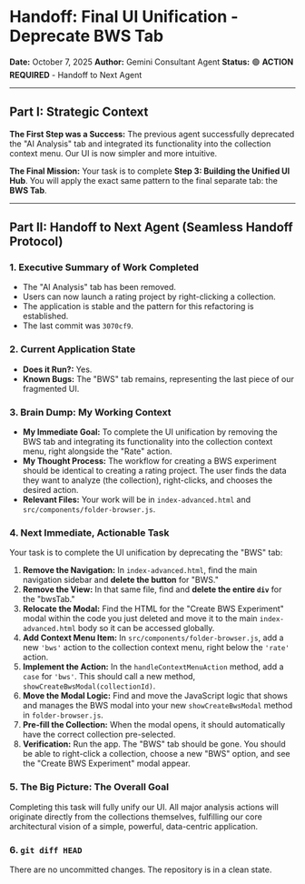 # Handoff: Final UI Unification - Deprecate BWS Tab

**Date:** October 7, 2025
**Author:** Gemini Consultant Agent
**Status:** 🟢 **ACTION REQUIRED** - Handoff to Next Agent

---

## Part I: Strategic Context

**The First Step was a Success:** The previous agent successfully deprecated the "AI Analysis" tab and integrated its functionality into the collection context menu. Our UI is now simpler and more intuitive.

**The Final Mission:** Your task is to complete **Step 3: Building the Unified UI Hub**. You will apply the exact same pattern to the final separate tab: the **BWS Tab**.

---

## Part II: Handoff to Next Agent (Seamless Handoff Protocol)

### 1. Executive Summary of Work Completed

-   The "AI Analysis" tab has been removed.
-   Users can now launch a rating project by right-clicking a collection.
-   The application is stable and the pattern for this refactoring is established.
-   The last commit was `3070cf9`.

### 2. Current Application State

-   **Does it Run?:** Yes.
-   **Known Bugs:** The "BWS" tab remains, representing the last piece of our fragmented UI.

### 3. Brain Dump: My Working Context

-   **My Immediate Goal:** To complete the UI unification by removing the BWS tab and integrating its functionality into the collection context menu, right alongside the "Rate" action.
-   **My Thought Process:** The workflow for creating a BWS experiment should be identical to creating a rating project. The user finds the data they want to analyze (the collection), right-clicks, and chooses the desired action.
-   **Relevant Files:** Your work will be in `index-advanced.html` and `src/components/folder-browser.js`.

### 4. Next Immediate, Actionable Task

Your task is to complete the UI unification by deprecating the "BWS" tab:

1.  **Remove the Navigation:** In `index-advanced.html`, find the main navigation sidebar and **delete the button** for "BWS."
2.  **Remove the View:** In that same file, find and **delete the entire `div`** for the "bwsTab."
3.  **Relocate the Modal:** Find the HTML for the "Create BWS Experiment" modal within the code you just deleted and move it to the main `index-advanced.html` body so it can be accessed globally.
4.  **Add Context Menu Item:** In `src/components/folder-browser.js`, add a new `'bws'` action to the collection context menu, right below the `'rate'` action.
5.  **Implement the Action:** In the `handleContextMenuAction` method, add a `case` for `'bws'`. This should call a new method, `showCreateBwsModal(collectionId)`.
6.  **Move the Modal Logic:** Find and move the JavaScript logic that shows and manages the BWS modal into your new `showCreateBwsModal` method in `folder-browser.js`.
7.  **Pre-fill the Collection:** When the modal opens, it should automatically have the correct collection pre-selected.
8.  **Verification:** Run the app. The "BWS" tab should be gone. You should be able to right-click a collection, choose a new "BWS" option, and see the "Create BWS Experiment" modal appear.

### 5. The Big Picture: The Overall Goal

Completing this task will fully unify our UI. All major analysis actions will originate directly from the collections themselves, fulfilling our core architectural vision of a simple, powerful, data-centric application.

### 6. `git diff HEAD`

There are no uncommitted changes. The repository is in a clean state.
